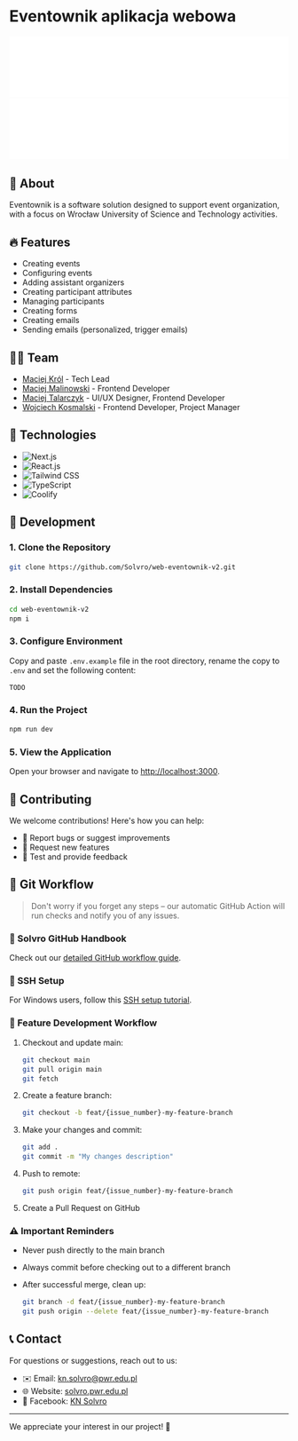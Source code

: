 # Eventownik aplikacja webowa

![Solvro banner](https://github.com/Solvro/backend-topwr-sks/blob/main/assets/solvro_dark.png#gh-dark-mode-only)
![Solvro banner](https://github.com/Solvro/backend-topwr-sks/blob/main/assets/solvro_dark.png#gh-light-mode-only)

## 🚀 About

Eventownik is a software solution designed to support event organization, with a focus on Wrocław University of Science and Technology activities.

## 🔥 Features

- Creating events
- Configuring events
- Adding assistant organizers
- Creating participant attributes
- Managing participants
- Creating forms
- Creating emails
- Sending emails (personalized, trigger emails)

## 👨‍🔧 Team

- [Maciej Król](https://github.com/maciejkrol18) - Tech Lead
- [Maciej Malinowski](https://github.com/mejsiejdev) - Frontend Developer
- [Maciej Talarczyk](https://github.com/muclx) - UI/UX Designer, Frontend Developer
- [Wojciech Kosmalski](https://github.com/chewmanji) - Frontend Developer, Project Manager

## 👀 Technologies

- ![Next.js](https://img.shields.io/badge/Next.js-000000?style=for-the-badge&logo=nextdotjs&logoColor=white)
- ![React.js](https://img.shields.io/badge/React-20232A?style=for-the-badge&logo=react&logoColor=61DAFB)
- ![Tailwind CSS](https://img.shields.io/badge/Tailwind_CSS-38B2AC?style=for-the-badge&logo=tailwind-css&logoColor=white)
- ![TypeScript](https://img.shields.io/badge/TypeScript-007ACC?style=for-the-badge&logo=typescript&logoColor=white)
- ![Coolify](https://img.shields.io/badge/Coolify-9D00FF?style=for-the-badge&logo=coolify&logoColor=white)

## 🔧 Development

### 1. Clone the Repository

```bash
git clone https://github.com/Solvro/web-eventownik-v2.git
```

### 2. Install Dependencies

```bash
cd web-eventownik-v2
npm i
```

### 3. Configure Environment

Copy and paste `.env.example` file in the root directory, rename the copy to `.env` and set the following content:

```env
TODO
```

### 4. Run the Project

```bash
npm run dev
```

### 5. View the Application

Open your browser and navigate to [http://localhost:3000](http://localhost:3000).

## 🤝 Contributing

We welcome contributions! Here's how you can help:

- 🐛 Report bugs or suggest improvements
- 🌟 Request new features
- 🧪 Test and provide feedback

## 🔄 Git Workflow

> Don't worry if you forget any steps – our automatic GitHub Action will run checks and notify you of any issues.

### 📘 Solvro GitHub Handbook

Check out our [detailed GitHub workflow guide](https://docs.solvro.pl/github).

### 🔐 SSH Setup

For Windows users, follow this [SSH setup tutorial](https://www.youtube.com/watch?v=vExsOTgIOGw).

### 🌿 Feature Development Workflow

1. Checkout and update main:

   ```bash
   git checkout main
   git pull origin main
   git fetch
   ```

2. Create a feature branch:

   ```bash
   git checkout -b feat/{issue_number}-my-feature-branch
   ```

3. Make your changes and commit:

   ```bash
   git add .
   git commit -m "My changes description"
   ```

4. Push to remote:

   ```bash
   git push origin feat/{issue_number}-my-feature-branch
   ```

5. Create a Pull Request on GitHub

### ⚠️ Important Reminders

- Never push directly to the main branch
- Always commit before checking out to a different branch
- After successful merge, clean up:

  ```bash
  git branch -d feat/{issue_number}-my-feature-branch
  git push origin --delete feat/{issue_number}-my-feature-branch
  ```

## 📞 Contact

For questions or suggestions, reach out to us:

- ✉️ Email: <kn.solvro@pwr.edu.pl>
- 🌐 Website: [solvro.pwr.edu.pl](https://solvro.pwr.edu.pl/)
- 📘 Facebook: [KN Solvro](https://www.facebook.com/knsolvro)

---

We appreciate your interest in our project! 🥰
